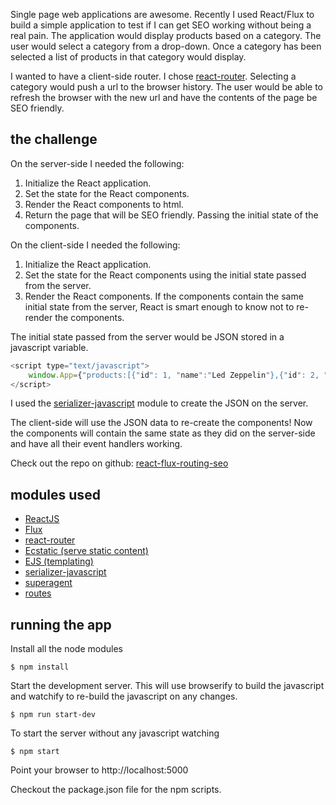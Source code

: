 Single page web applications are awesome. Recently I used React/Flux to build a simple application to test if I can get SEO working without being a real pain. The application would display products based on a category. The user would select a category from a drop-down. Once a category has been selected a list of products in that category would display.

I wanted to have a client-side router. I chose [react-router](https://github.com/rackt/react-router). Selecting a category would push a url to the browser history. The user would be able to refresh the browser with the new url and have the contents of the page be SEO friendly.

## the challenge

On the server-side I needed the following:

1. Initialize the React application.
2. Set the state for the React components.
3. Render the React components to html.
4. Return the page that will be SEO friendly. Passing the initial state of the components.

On the client-side I needed the following:

1. Initialize the React application.
2. Set the state for the React components using the initial state passed from the server. 
3. Render the React components. If the components contain the same initial state from the server, React is smart enough to know not to re-render the components.

The initial state passed from the server would be JSON stored in a javascript variable.

```js
<script type="text/javascript">
	window.App={"products:[{"id": 1, "name":"Led Zeppelin"},{"id": 2, "name":"Bob Marley"}]};
</script>
```

I used the [serializer-javascript](https://github.com/yahoo/serialize-javascript) module to create the JSON on the server.

The client-side will use the JSON data to re-create the components! Now the components will contain the same state as they did on the server-side and have all their event handlers working.

Check out the repo on github: [react-flux-routing-seo](https://github.com/schempy/react-flux-routing-seo)

## modules used

* [ReactJS](https://github.com/facebook/react)
* [Flux](https://github.com/facebook/flux)
* [react-router](https://github.com/rackt/react-router)
* [Ecstatic (serve static content)](https://github.com/jesusabdullah/node-ecstatic)
* [EJS (templating)](https://github.com/mde/ejs)
* [serializer-javascript](https://github.com/yahoo/serialize-javascript)
* [superagent](https://github.com/visionmedia/superagent)
* [routes](https://github.com/aaronblohowiak/routes.js)

## running the app
Install all the node modules

```
$ npm install
```

Start the development server. This will use browserify to build the javascript
and watchify to re-build the javascript on any changes.

```
$ npm run start-dev
```

To start the server without any javascript watching

```
$ npm start
```

Point your browser to http://localhost:5000

Checkout the package.json file for the npm scripts.

